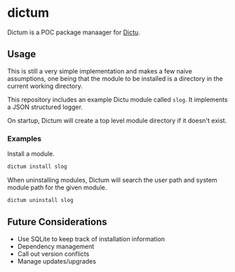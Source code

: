 # dictum

Dictum is a POC package manaager for [Dictu](github.com/Dictu-lang/Dictu).

## Usage

This is still a very simple implementation and makes a few naive assumptions, one being that the module to be installed is a directory in the current working directory. 

This repository includes an example Dictu module called `slog`. It implements a JSON structured logger.

On startup, Dictum will create a top level module directory if it doesn't exist.

### Examples 

Install a module. 

```cs
dictum install slog
```

When uninstalling modules, Dictum will search the user path and system module path for the given module.

```cs
dictum uninstall slog
```

## Future Considerations

* Use SQLite to keep track of installation information
* Dependency management
* Call out version conflicts
* Manage updates/upgrades
